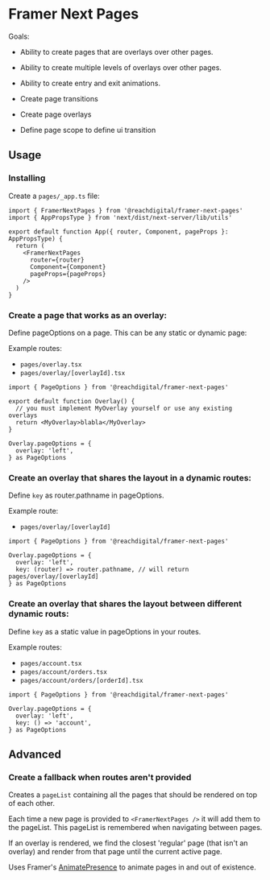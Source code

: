# Framer Next Pages

Goals:

- Ability to create pages that are overlays over other pages.
- Ability to create multiple levels of overlays over other pages.
- Ability to create entry and exit animations.

- Create page transitions
- Create page overlays
- Define page scope to define ui transition

## Usage

### Installing

Create a `pages/_app.ts` file:

```tsx
import { FramerNextPages } from '@reachdigital/framer-next-pages'
import { AppPropsType } from 'next/dist/next-server/lib/utils'

export default function App({ router, Component, pageProps }: AppPropsType) {
  return (
    <FramerNextPages
      router={router}
      Component={Component}
      pageProps={pageProps}
    />
  )
}
```

### Create a page that works as an overlay:

Define pageOptions on a page. This can be any static or dynamic page:

Example routes:

- `pages/overlay.tsx`
- `pages/overlay/[overlayId].tsx`

```tsx
import { PageOptions } from '@reachdigital/framer-next-pages'

export default function Overlay() {
  // you must implement MyOverlay yourself or use any existing overlays
  return <MyOverlay>blabla</MyOverlay>
}

Overlay.pageOptions = {
  overlay: 'left',
} as PageOptions
```

### Create an overlay that shares the layout in a dynamic routes:

Define `key` as router.pathname in pageOptions.

Example route:

- `pages/overlay/[overlayId]`

```tsx
import { PageOptions } from '@reachdigital/framer-next-pages'

Overlay.pageOptions = {
  overlay: 'left',
  key: (router) => router.pathname, // will return pages/overlay/[overlayId]
} as PageOptions
```

### Create an overlay that shares the layout between different dynamic routs:

Define `key` as a static value in pageOptions in your routes.

Example routes:

- `pages/account.tsx`
- `pages/account/orders.tsx`
- `pages/account/orders/[orderId].tsx`

```tsx
import { PageOptions } from '@reachdigital/framer-next-pages'

Overlay.pageOptions = {
  overlay: 'left',
  key: () => 'account',
} as PageOptions
```

## Advanced

### Create a fallback when routes aren't provided

Creates a `pageList` containing all the pages that should be rendered on top of
each other.

Each time a new page is provided to `<FramerNextPages />` it will add them to
the pageList. This pageList is remembered when navigating between pages.

If an overlay is rendered, we find the closest 'regular' page (that isn't an
overlay) and render from that page until the current active page.

Uses Framer's
[AnimatePresence](https://www.framer.com/api/motion/animate-presence/) to
animate pages in and out of existence.
